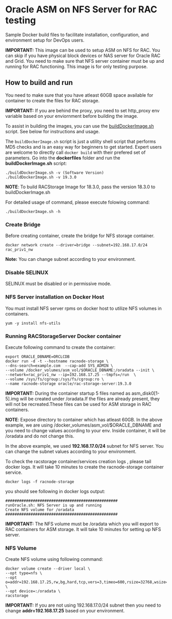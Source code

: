 # Oracle ASM on NFS Server for RAC testing
Sample Docker build files to facilitate installation, configuration, and environment setup for DevOps users.

**IMPORTANT:** This image can be used to setup ASM on NFS for RAC. You can skip if you have physical block devices or NAS server for Oracle RAC and Grid. You need to make sure that NFS server container must be up and running for RAC functioning. This image is for only testing purpose.

## How to build and run
You need to make sure that you have atleast 60GB space available for container to create the files for RAC storage.

**IMPORTANT:** If you are behind the proxy, you need to set http_proxy env variable based on your enviornment before building the image.

To assist in building the images, you can use the [buildDockerImage.sh](dockerfiles/buildDockerImage.sh) script. See below for instructions and usage.

The `buildDockerImage.sh` script is just a utility shell script that performs MD5 checks and is an easy way for beginners to get started. Expert users are welcome to directly call `docker build` with their prefered set of parameters. Go into the **dockerfiles** folder and run the **buildDockerImage.sh** script:

```
./buildDockerImage.sh -v (Software Version)
./buildDockerImage.sh -v 19.3.0
```

**NOTE**: To build RACStorage Image for 18.3.0, pass the version 18.3.0 to buildDockerImage.sh

For detailed usage of command, please execute folowing command:
```
./buildDockerImage.sh -h
```

### Create Bridge
Before creating container, create the bridge for NFS storage container.

```
docker network create --driver=bridge --subnet=192.168.17.0/24 rac_priv1_nw
```

**Note:** You can change subnet according to your environment.

### Disable SELINUX
SELINUX must be disabled or in permissive mode.

### NFS Server installation on Docker Host
You must install NFS server rpms on docker host to utilize NFS volumes in containers.

```
yum -y install nfs-utils
```

### Running RACStorageServer Docker container
Execute following command to create the container:

```
export ORACLE_DBNAME=ORCLCDB
docker run -d -t --hostname racnode-storage \
--dns-search=example.com  --cap-add SYS_ADMIN \
--volume /docker_volumes/asm_vol/$ORACLE_DBNAME:/oradata --init \
--network=rac_priv1_nw --ip=192.168.17.25 --tmpfs=/run  \
--volume /sys/fs/cgroup:/sys/fs/cgroup:ro \
--name racnode-storage oracle/rac-storage-server:19.3.0
```

**IMPORTANT:** During the container startup 5 files named as asm_disk0[1-5].img will be created under /oradata.If the files are already present, they will not be recreated.These files can be used for ASM storage in RAC containers.

**NOTE**: Expose directory to container which has atleast 60GB. In the above  example, we are using /docker_volumes/asm_vol/$ORACLE_DBNAME and you need to change values according to your env. Inside container, it will be /oradata and do not change this.

In the above example, we used **192.168.17.0/24** subnet for NFS server. You can change the subnet values according to your environment.

To check the racstorage container/services creation logs , please tail docker logs. It will take 10 minutes to create the racnode-storage container service.

```
docker logs -f racnode-storage
```

you should see following in docker logs output:

```
#################################################
runOracle.sh: NFS Server is up and running
Create NFS volume for /oradata
#################################################
```
**IMPORTANT:** The NFS volume must be /oradata which you will export to RAC containers for ASM storage. It will take 10 minutes for setting up NFS server.

### NFS Volume
Create NFS volume using following command:

```
docker volume create --driver local \
--opt type=nfs \
--opt   o=addr=192.168.17.25,rw,bg,hard,tcp,vers=3,timeo=600,rsize=32768,wsize=32768,actimeo=0 \
--opt device=:/oradata \
racstorage
```

**IMPORTANT:** If you are not using 192.168.17.0/24 subnet then you need to change **addr=192.168.17.25** based on your environment.
